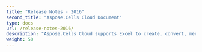 ```yaml
---
title: "Release Notes - 2016"
second_title: "Aspose.Cells Cloud Document"
type: docs
url: /release-notes-2016/
description: "Aspose.Cells Cloud supports Excel to create, convert, merge, split, protected, inner object operation, and so on."
weight: 50
---
```



